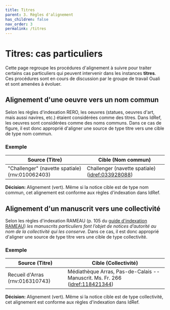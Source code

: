 ```yaml
---
title: Titres
parent: 3. Règles d'alignement
has_children: false
nav_order: 3
permalink: /titres
---
```


# Titres: cas particuliers

Cette page regroupe les procédures d'alignement à suivre pour traiter certains cas particuliers
qui peuvent intervenir dans les instances **titres**.
Ces procédures sont en cours de discussion par le groupe de travail Ouali et sont amenées à évoluer.

## Alignement d'une oeuvre vers un nom commun

Selon les règles d'indexation RERO, les oeuvres (statues, oeuvres d'art, mais aussi navires, etc.) étaient considérées
comme des titres. Dans IdRef, les oeuvres sont considérées comme des noms communs. Dans ce cas de figure, il est donc
approprié d'aligner une source de type titre vers une cible de type nom commun.

### Exemple

| Source (Titre)                                  | Cible (Nom commun)                                                                |
| ----------------------------------------------- | --------------------------------------------------------------------------------- |
| "Challenger" (navette spatiale) (rnv:010062403) | Challenger (navette spatiale) ([idref:033928088](https://www.idref.fr/033928088)) |

**Décision:** Alignement (vert). Même si la notice cible est de type nom commun, cet alignement est conforme aux règles d'indexation
dans IdRef.

## Alignement d'un manuscrit vers une collectivité

Selon les règles d'indexation RAMEAU (p. 105 du [guide d'indexation RAMEAU](https://rameau.bnf.fr/docs_reference/guide_rameau))
_les manuscrits particuliers font l’objet de notices d’autorité au nom de la collectivité qui les conserve_. Dans ce cas, il 
est donc approprié d'aligner une source de type titre vers une cible de type collectivité.

### Exemple

| Source (Titre)                  | Cible (Collectivité)                                                 |
| ------------------------------- | -------------------------------------------------------------------- |
| Recueil d'Arras (rnv:016310743) | Médiathèque Arras, Pas-de-Calais -- Manuscrit. Ms. Fr. 266 ([idref:118421344](https://www.idref.fr/118421344)) |

**Décision:** Alignement (vert). Même si la notice cible est de type collectivité, cet alignement est conforme aux règles d'indexation
dans IdRef.